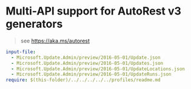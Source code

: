 # Multi-API support for AutoRest v3 generators

> see https://aka.ms/autorest

``` yaml $(enable-multi-api)
input-file:
  - Microsoft.Update.Admin/preview/2016-05-01/Update.json
  - Microsoft.Update.Admin/preview/2016-05-01/Updates.json
  - Microsoft.Update.Admin/preview/2016-05-01/UpdateLocations.json
  - Microsoft.Update.Admin/preview/2016-05-01/UpdateRuns.json
require: $(this-folder)/../../../../../profiles/readme.md
```
